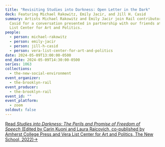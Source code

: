 ```yaml
---
title: "Revisiting Studies into Darkness: Open Letter in the Dark"
deck: Featuring Michael Rakowitz, Emily Jacir, and Jill H. Casid
summary: Artists Michael Rakowitz and Emily Jacir join Rail contributor Jill H.
  Casid for a conversation presented in partnership with our friends at the Vera
  List Center for Art and Politics.
people:
  - person: michael-rakowitz
  - person: emily-jacir
  - person: jill-h-casid
  - person: vera-list-center-for-art-and-politics
date: 2024-05-09T13:00:00-0500
end_date: 2024-05-09T14:30:00-0500
series: 1063
collections:
  - the-new-social-environment
event_organizer:
  - the-brooklyn-rail
event_producer:
  - the-brooklyn-rail
event_id: ""
event_platform:
  - zoom
soldout: false
---
```

[Read *Studies into Darkness: The Perils and Promise of Freedom of Speech* (Edited by Carin Kuoni and Laura Raicovich, co-published by Amherst College Press and Vera List Center for Art and Politics, The New School, 2022)→](https://www.veralistcenter.org/publications/studies-into-darkness-the-perils-and-promise-of-freedom-of-speech)